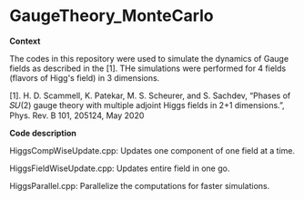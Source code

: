 # GaugeTheory_MonteCarlo

**Context**

The codes in this repository were used to simulate the dynamics of Gauge fields as described in the [1]. THe simulations were performed for 4 fields (flavors of Higg's field) in 3 dimensions.

[1]. H. D. Scammell, K. Patekar, M. S. Scheurer, and S. Sachdev, “Phases of 𝑆𝑈(2) gauge theory with multiple adjoint Higgs fields in 2+1 dimensions.”, Phys. Rev. B 101, 205124, May 2020





**Code description**

HiggsCompWiseUpdate.cpp: Updates one component of one field at a time.

HiggsFieldWiseUpdate.cpp: Updates entire field in one go.

HiggsParallel.cpp: Parallelize the computations for faster simulations.
